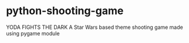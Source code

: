 # python-shooting-game
YODA FIGHTS THE DARK
A Star Wars based theme shooting game made using pygame module
